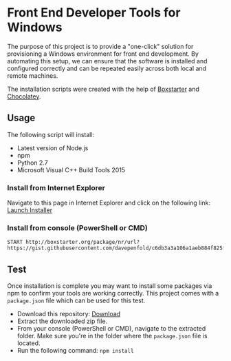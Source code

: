 # Front End Developer Tools for Windows

The purpose of this project is to provide a "one-click" solution for provisioning a Windows environment for front end development. By automating this setup, we can ensure that the software is installed and configured correctly and can be repeated easily across both local and remote machines.

The installation scripts were created with the help of [Boxstarter][2] and [Chocolatey][3].

## Usage

The following script will install:

- Latest version of Node.js
- npm
- Python 2.7
- Microsoft Visual C++ Build Tools 2015

### Install from Internet Explorer

Navigate to this page in Internet Explorer and click on the following link: [Launch Installer][1]


### Install from console (PowerShell or CMD)

```
START http://boxstarter.org/package/nr/url?https://gist.githubusercontent.com/davepenfold/c6db3a3a106a1aeb884f825f918c7572/raw/efa0a9de2dcc753e9c4e79159ac73db8cc062f73/gistfile1.txt
```

## Test

Once installation is complete you may want to install some packages via npm to confirm your tools are working correctly. This project comes with a `package.json` file which can be used for this test.

- Download this repository: [Download][4]
- Extract the downloaded zip file.
- From your console (PowerShell or CMD), navigate to the extracted folder. Make sure you're in the folder where the `package.json` file is located.
- Run the following command: `npm install`


[1]: http://boxstarter.org/package/nr/url?https://gist.githubusercontent.com/davepenfold/c6db3a3a106a1aeb884f825f918c7572/raw/efa0a9de2dcc753e9c4e79159ac73db8cc062f73/gistfile1.txt
[2]: http://boxstarter.org
[3]: https://chocolatey.org
[4]: https://github.com/davepenfold/devtools-windows/archive/master.zip

